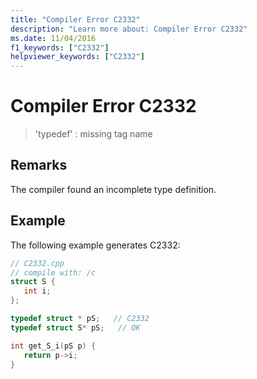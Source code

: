 ```yaml
---
title: "Compiler Error C2332"
description: "Learn more about: Compiler Error C2332"
ms.date: 11/04/2016
f1_keywords: ["C2332"]
helpviewer_keywords: ["C2332"]
---
```

# Compiler Error C2332

> 'typedef' : missing tag name

## Remarks

The compiler found an incomplete type definition.

## Example

The following example generates C2332:

```cpp
// C2332.cpp
// compile with: /c
struct S {
   int i;
};

typedef struct * pS;   // C2332
typedef struct S* pS;   // OK

int get_S_i(pS p) {
   return p->i;
}
```
